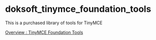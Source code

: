 # doksoft_tinymce_foundation_tools
This is a purchased library of tools for TinyMCE

[Overview : TinyMCE Foundation Tools](http://doksoft.com/soft/tinymce-foundation/index.html)


